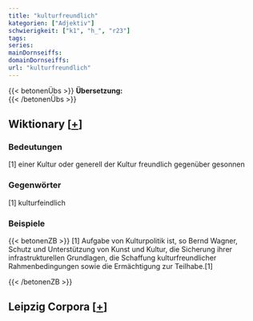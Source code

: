 ```yaml
---
title: "kulturfreundlich"
kategorien: ["Adjektiv"]
schwierigkeit: ["k1", "h_", "r23"]
tags:
series:
mainDornseiffs:
domainDornseiffs:
url: "kulturfreundlich"
---
```


{{< betonenÜbs >}}
**Übersetzung:**  
{{< /betonenÜbs >}}

## Wiktionary [[+](https://de.wiktionary.org/wiki/kulturfreundlich)]

### Bedeutungen
[1] einer Kultur oder generell der Kultur freundlich gegenüber gesonnen  

### Gegenwörter
[1] kulturfeindlich  

### Beispiele
{{< betonenZB >}}
[1] Aufgabe von Kulturpolitik ist, so Bernd Wagner, Schutz und Unterstützung von Kunst und Kultur, die Sicherung ihrer infrastrukturellen Grundlagen, die Schaffung kulturfreundlicher Rahmenbedingungen sowie die Ermächtigung zur Teilhabe.[1]  

{{< /betonenZB >}}

## Leipzig Corpora [[+](https://corpora.uni-leipzig.de/en/res?word=kulturfreundlich&corpusId=deu_newscrawl-public_2018)]

